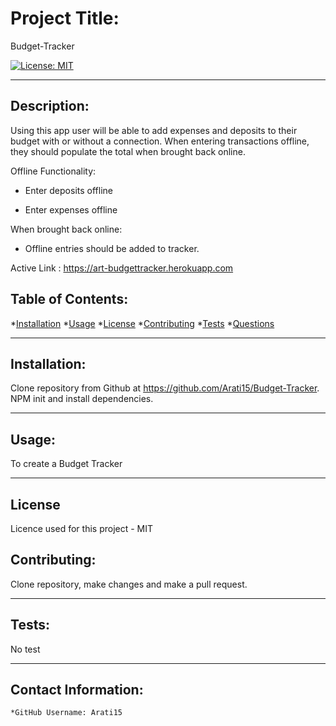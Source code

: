 # Project Title: 

  Budget-Tracker

  [![License: MIT](https://img.shields.io/badge/License-MIT-yellow.svg)](https://opensource.org/licenses/MIT)
  
---

  ## Description:
   Using this app user will be able to add expenses and deposits to their budget with or without a connection. When entering transactions offline, they should populate the total when brought back online.

 Offline Functionality:

  * Enter deposits offline

  * Enter expenses offline

When brought back online:

  * Offline entries should be added to tracker.

  Active Link : https://art-budgettracker.herokuapp.com


  ## Table of Contents:
  *[Installation](#Installation) 
  *[Usage](#Usage)
  *[License](#License)
  *[Contributing](#Contribution)
  *[Tests](#Tests) 
  *[Questions](#Contact-Information)

---

  ## Installation:

  Clone repository from Github at https://github.com/Arati15/Budget-Tracker. NPM init and install dependencies.

---

  ## Usage:

  To create  a Budget Tracker 

---

  ## License
  
  Licence used for this project - MIT
    

  ## Contributing:

  Clone repository, make changes and make a pull request.

---

  ## Tests:
  No test

---

  ## Contact Information:
    *GitHub Username: Arati15
    
  
